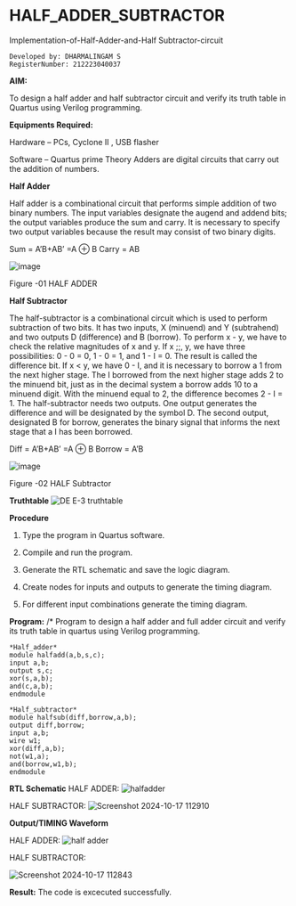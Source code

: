 # HALF_ADDER_SUBTRACTOR

Implementation-of-Half-Adder-and-Half Subtractor-circuit
```
Developed by: DHARMALINGAM S
RegisterNumber: 212223040037
```

**AIM:**

To design a half adder and half subtractor circuit and verify its truth table in Quartus using Verilog programming.

**Equipments Required:**

Hardware – PCs, Cyclone II , USB flasher 

Software – Quartus prime Theory Adders are digital circuits that carry out the addition of numbers.

**Half Adder**

Half adder is a combinational circuit that performs simple addition of two binary numbers. The input variables designate the augend and addend bits; the output variables produce the sum and carry. It is necessary to specify two output variables because the result may consist of two binary digits.

Sum = A’B+AB’ =A ⊕ B Carry = AB

![image](https://github.com/naavaneetha/HALF_ADDER_SUBTRACTOR/assets/154305477/bd4a0b2c-cdbc-4184-ab08-81578f121e1f)

Figure -01 HALF ADDER

**Half Subtractor**

The half-subtractor is a combinational circuit which is used to perform subtraction of two bits. It has two inputs, X (minuend) and Y (subtrahend) and two outputs D (difference) and B (borrow). To perform x - y, we have to check the relative magnitudes of x and y. If x ;;, y, we have three possibilities: 0 - 0 = 0, 1 - 0 = 1, and 1 - I = 0. The result is called the difference bit. If x < y, we have 0 - I, and it is necessary to borrow a 1 from the next higher stage. The I borrowed from the next higher stage adds 2 to the minuend bit, just as in the decimal system a borrow adds 10 to a minuend digit. With the minuend equal to 2, the difference becomes 2 - I = 1. The half-subtractor needs two outputs. One output generates the difference and will be designated by the symbol D. The second output, designated B for borrow, generates the binary signal that informs the next stage that a I has been borrowed. 

Diff = A’B+AB’ =A ⊕ B
Borrow = A’B

 ![image](https://github.com/naavaneetha/HALF_ADDER_SUBTRACTOR/assets/154305477/d76b099c-513f-4e7c-843a-e2fd028a531a)

Figure -02 HALF Subtractor

**Truthtable**
![DE E-3 truthtable](https://github.com/04Varsha/HALF_ADDER_SUBTRACTOR/assets/149035374/c06bba9c-9c1e-4e92-a1e3-869583ce44c7)

**Procedure**

1.	Type the program in Quartus software.

2.	Compile and run the program.

3.	Generate the RTL schematic and save the logic diagram.

4.	Create nodes for inputs and outputs to generate the timing diagram.

5.	For different input combinations generate the timing diagram.


**Program:**
/* Program to design a half adder and full adder circuit and verify its truth table in quartus using Verilog programming.
~~~
*Half_adder*
module halfadd(a,b,s,c);
input a,b;
output s,c;
xor(s,a,b);
and(c,a,b);
endmodule

*Half_subtractor*
module halfsub(diff,borrow,a,b);
output diff,borrow;
input a,b;
wire w1;
xor(diff,a,b);
not(w1,a);
and(borrow,w1,b);
endmodule

~~~


**RTL Schematic**
HALF ADDER:
![halfadder](https://github.com/user-attachments/assets/f16a9b5b-b0b8-4f46-981d-d05a64993d7d)

HALF SUBTRACTOR:
![Screenshot 2024-10-17 112910](https://github.com/user-attachments/assets/b7f77fc4-8817-4549-ade5-f736ad3f91bf)

**Output/TIMING Waveform**

HALF ADDER:
![half adder](https://github.com/user-attachments/assets/d5862b26-2c3f-4e20-94bb-d42534309164)

HALF SUBTRACTOR:

![Screenshot 2024-10-17 112843](https://github.com/user-attachments/assets/717c8a25-b559-4063-b608-03fa59c7d07c)


**Result:**
The code is excecuted successfully.

